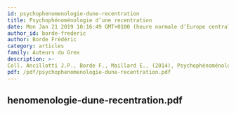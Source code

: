 ```yaml
---
id: psychophenomenologie-dune-recentration
title: Psychophénoménologie d’une recentration
date: Mon Jan 21 2019 10:16:49 GMT+0100 (heure normale d’Europe centrale)
author_id: borde-frederic
author: Borde Frédéric
category: articles
family: Auteurs du Grex
description: >-
Coll. Ancillotti J.P., Borde F., Maillard E., (2014), Psychophénoménologie d’une recentration, Expliciter n° 103, p. 1-13 
pdf: /pdf/psychophenomenologie-dune-recentration.pdf
---
```

henomenologie-dune-recentration.pdf
---
